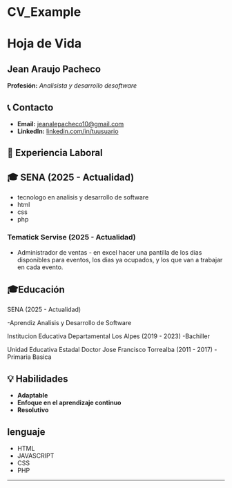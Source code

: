 # CV_Example
# Hoja de Vida

## Jean Araujo Pacheco
**Profesión:** _Analisista y desarrollo desoftware_

## 📞 Contacto
- **Email:** [jeanalepacheco10@gmail.com](jeanalepacheco10@gmail.com)
- **LinkedIn:** [linkedin.com/in/tuusuario](https://linkedin.com/in/tuusuario)


## 🏢 Experiencia Laboral
## 🎓 SENA (2025 - Actualidad)
- tecnologo en analisis y desarrollo de software
- html
- css
- php 

### **Tematick Servise** (2025 - Actualidad)
- Administrador de ventas - en excel hacer una pantilla de los dias disponibles para eventos, los dias ya ocupados, y los que van a trabajar en cada evento.

## 🎓Educación
SENA (2025 - Actualidad)

  -Aprendiz Analisis y Desarrollo de Software

Institucion Educativa Departamental Los Alpes (2019 - 2023)
  -Bachiller

Unidad Educativa Estadal Doctor Jose Francisco Torrealba (2011 - 2017)
   -Primaria Basica

## 💡 Habilidades
- **Adaptable**
- **Enfoque en el aprendizaje continuo**
- **Resolutivo**
## lenguaje
- HTML
- JAVASCRIPT
- CSS
- PHP

---
